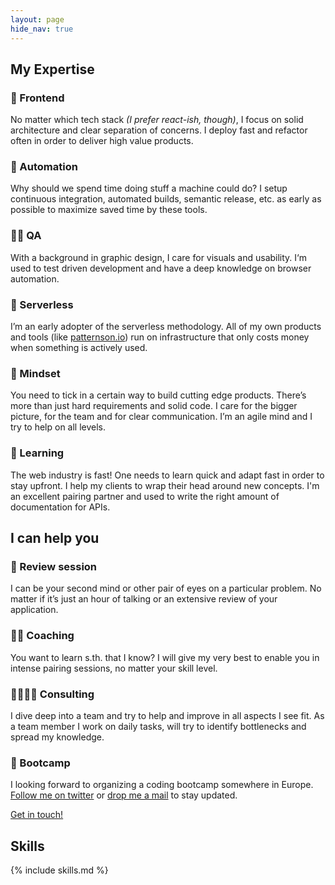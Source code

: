 ```yaml
---
layout: page
hide_nav: true
---
```


<h2 class="home-section" id="expertise">My Expertise</h2>

<div class="grid">
  <div class="grid-entry">
    <h3>📱 Frontend</h3>
    <p>No matter which tech stack <em>(I prefer react-ish, though)</em>, I focus on solid architecture and clear separation of concerns. I deploy fast and refactor often in order to deliver high value products.</p>
  </div>

  <div class="grid-entry">
    <h3>🤖 Automation</h3>
    <p>Why should we spend time doing stuff a machine could do? I setup continuous integration, automated builds, semantic release, etc. as early as possible to maximize saved time by these tools.</p>
  </div>

  <div class="grid-entry">
    <h3>👮‍♀️ QA</h3>
    <p>With a background in graphic design, I care for visuals and usability. I‘m used to test driven development and have a deep knowledge on browser automation.</p>
  </div>

  <div class="grid-entry">
    <h3>🚀 Serverless</h3>
    <p>I’m an early adopter of the serverless methodology. All of my own products and tools (like <a href="https://patternson.io">patternson.io</a>) run on infrastructure that only costs money when something is actively used.</p>
  </div>

  <div class="grid-entry">
    <h3>💭 Mindset</h3>
    <p>You need to tick in a certain way to build cutting edge products. There’s more than just hard requirements and solid code. I care for the bigger picture, for the team and for clear communication. I’m an agile mind and I try to help on all levels.</p>
  </div>

  <div class="grid-entry">
    <h3>🏫 Learning</h3>
    <p>The web industry is fast! One needs to learn quick and adapt fast in order to stay upfront. I help my clients to wrap their head around new concepts. I'm an excellent pairing partner and used to write the right amount of documentation for APIs.</p>
  </div>
  <span class="clear"></span>
</div>


<h2 class="home-section" id="offers">I can help you</h2>

<div class="grid">
  <div class="grid-entry">
    <h3>🧐 Review session</h3>
    <p>I can be your second mind or other pair of eyes on a particular problem. No matter if it’s just an hour of talking or an extensive review of your application.</p>
  </div>

  <div class="grid-entry">
    <h3>👯‍♂️ Coaching</h3>
    <p>You want to learn s.th. that I know? I will give my very best to enable you in intense pairing sessions, no matter your skill level.</p>
  </div>

  <div class="grid-entry">
    <h3>👨‍👩‍👧‍👦 Consulting</h3>
    <p>I dive deep into a team and try to help and improve in all aspects I see fit. As a team member I work on daily tasks, will try to identify bottlenecks and spread my knowledge.</p>
  </div>

  <div class="grid-entry">
    <h3>🌴 Bootcamp</h3>
    <p>I looking forward to organizing a coding bootcamp somewhere in Europe. <a href="https://twitter.com/XipheHH">Follow me on twitter</a> or <a href="mailto:hi@xiphe.net">drop me a mail</a> to stay updated.</p>
  </div>
  <span class="clear"></span>
  <div class="center">
    <a class="cta" href="mailto:hi@xiphe.net">Get in touch!</a>
  </div>
</div>


<h2 class="home-section" id="skills">Skills</h2>

{% include skills.md %}
